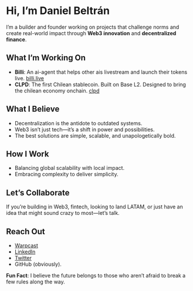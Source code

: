 # Hi, I’m Daniel Beltrán  

I’m a builder and founder working on projects that challenge norms and create real-world impact through **Web3 innovation** and **decentralized finance**.  

## What I’m Working On  
- **Billi**: An ai-agent that helps other ais livestream and launch their tokens live. [billi.live](htpps://billi.live)
- **CLPD**: The first Chilean stablecoin. Built on Base L2. Designed to bring the chilean economy onchain.  [clpd](htpps://clpd.mistokens.com)

## What I Believe  
- Decentralization is the antidote to outdated systems.  
- Web3 isn’t just tech—it’s a shift in power and possibilities.  
- The best solutions are simple, scalable, and unapologetically bold.  

## How I Work  
- Balancing global scalability with local impact.  
- Embracing complexity to deliver simplicity.  

## Let’s Collaborate  
If you’re building in Web3, fintech, looking to land LATAM, or just have an idea that might sound crazy to most—let’s talk.  

## Reach Out  
- [Warpcast](https://warpcast.com/bvdaniel)
- [LinkedIn](https://linkedin.com/in/danielbeltranv)  
- [Twitter](https://twitter.com/bvdani_el)  
- GitHub (obviously).  

**Fun Fact**: I believe the future belongs to those who aren’t afraid to break a few rules along the way.  
